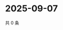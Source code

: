 # 2025-09-07

共 0 条

<!-- BEGIN ZHIHUVIDEO -->
<!-- 最后更新时间 Sun Sep 07 2025 23:09:00 GMT+0800 (China Standard Time) -->

<!-- END ZHIHUVIDEO -->
